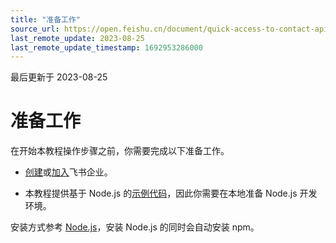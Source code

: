```yaml
---
title: "准备工作"
source_url: https://open.feishu.cn/document/quick-access-to-contact-api/preparation
last_remote_update: 2023-08-25
last_remote_update_timestamp: 1692953286000
---
```

最后更新于 2023-08-25

# 准备工作

在开始本教程操作步骤之前，你需要完成以下准备工作。

- [创建](https://www.feishu.cn/hc/zh-CN/articles/360043741453)或[加入](https://www.feishu.cn/hc/zh-CN/articles/360043496893)飞书企业。

- 本教程提供基于 Node.js 的[示例代码](https://sf3-cn.feishucdn.com/obj/open-platform-opendoc/8cdb0804798bc6cfec93027c54d867b6_MyYgjY3aux.zip)，因此你需要在本地准备 Node.js 开发环境。

安装方式参考 [Node.js](https://nodejs.org/)，安装 Node.js 的同时会自动安装 npm。
